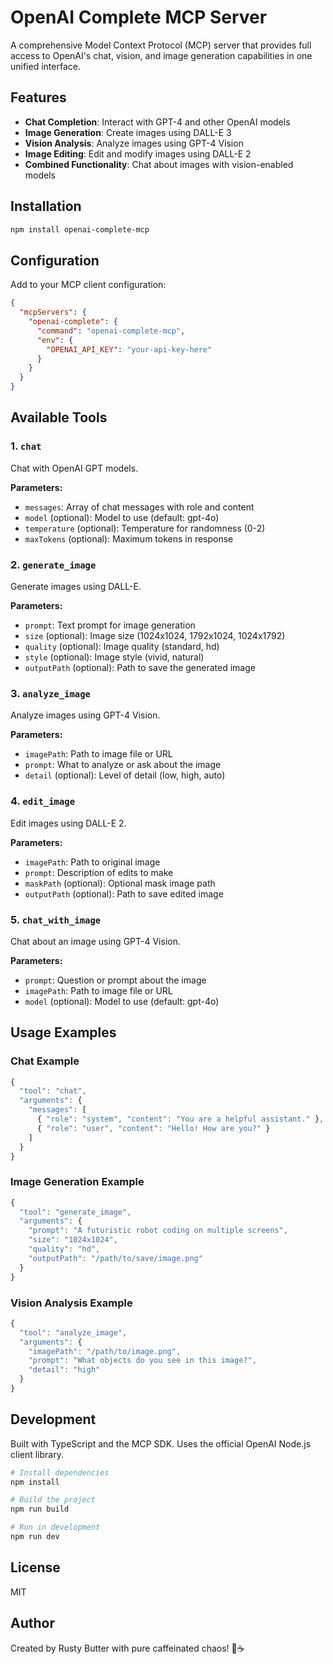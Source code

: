 # OpenAI Complete MCP Server

A comprehensive Model Context Protocol (MCP) server that provides full access to OpenAI's chat, vision, and image generation capabilities in one unified interface.

## Features

- **Chat Completion**: Interact with GPT-4 and other OpenAI models
- **Image Generation**: Create images using DALL-E 3
- **Vision Analysis**: Analyze images using GPT-4 Vision
- **Image Editing**: Edit and modify images using DALL-E 2
- **Combined Functionality**: Chat about images with vision-enabled models

## Installation

```bash
npm install openai-complete-mcp
```

## Configuration

Add to your MCP client configuration:

```json
{
  "mcpServers": {
    "openai-complete": {
      "command": "openai-complete-mcp",
      "env": {
        "OPENAI_API_KEY": "your-api-key-here"
      }
    }
  }
}
```

## Available Tools

### 1. `chat`

Chat with OpenAI GPT models.

**Parameters:**

- `messages`: Array of chat messages with role and content
- `model` (optional): Model to use (default: gpt-4o)
- `temperature` (optional): Temperature for randomness (0-2)
- `maxTokens` (optional): Maximum tokens in response

### 2. `generate_image`

Generate images using DALL-E.

**Parameters:**

- `prompt`: Text prompt for image generation
- `size` (optional): Image size (1024x1024, 1792x1024, 1024x1792)
- `quality` (optional): Image quality (standard, hd)
- `style` (optional): Image style (vivid, natural)
- `outputPath` (optional): Path to save the generated image

### 3. `analyze_image`

Analyze images using GPT-4 Vision.

**Parameters:**

- `imagePath`: Path to image file or URL
- `prompt`: What to analyze or ask about the image
- `detail` (optional): Level of detail (low, high, auto)

### 4. `edit_image`

Edit images using DALL-E 2.

**Parameters:**

- `imagePath`: Path to original image
- `prompt`: Description of edits to make
- `maskPath` (optional): Optional mask image path
- `outputPath` (optional): Path to save edited image

### 5. `chat_with_image`

Chat about an image using GPT-4 Vision.

**Parameters:**

- `prompt`: Question or prompt about the image
- `imagePath`: Path to image file or URL
- `model` (optional): Model to use (default: gpt-4o)

## Usage Examples

### Chat Example

```javascript
{
  "tool": "chat",
  "arguments": {
    "messages": [
      { "role": "system", "content": "You are a helpful assistant." },
      { "role": "user", "content": "Hello! How are you?" }
    ]
  }
}
```

### Image Generation Example

```javascript
{
  "tool": "generate_image",
  "arguments": {
    "prompt": "A futuristic robot coding on multiple screens",
    "size": "1024x1024",
    "quality": "hd",
    "outputPath": "/path/to/save/image.png"
  }
}
```

### Vision Analysis Example

```javascript
{
  "tool": "analyze_image",
  "arguments": {
    "imagePath": "/path/to/image.png",
    "prompt": "What objects do you see in this image?",
    "detail": "high"
  }
}
```

## Development

Built with TypeScript and the MCP SDK. Uses the official OpenAI Node.js client library.

```bash
# Install dependencies
npm install

# Build the project
npm run build

# Run in development
npm run dev
```

## License

MIT

## Author

Created by Rusty Butter with pure caffeinated chaos! 🤖☕
